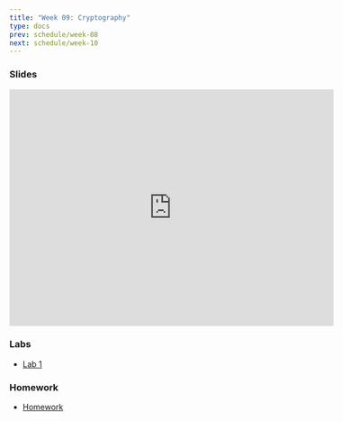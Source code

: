 ```yaml
---
title: "Week 09: Cryptography"
type: docs
prev: schedule/week-08
next: schedule/week-10
---
```


### Slides

<iframe src="https://slides.com/chasekanipe/week-8/embed" width="576" height="420" title="Week 9" scrolling="no" frameborder="0" webkitallowfullscreen mozallowfullscreen allowfullscreen></iframe>

### Labs

- [Lab 1](lab-1/)

### Homework

- [Homework](hw/)
